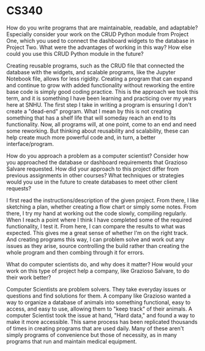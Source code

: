 # CS340

How do you write programs that are maintainable, readable, and adaptable? Especially consider your work on the CRUD Python module from Project One, which you used to connect the dashboard widgets to the database in Project Two. What were the advantages of working in this way? How else could you use this CRUD Python module in the future?

Creating reusable programs, such as the CRUD file that connected the database with the widgets, and scalable programs, like the Jupyter Notebook file, allows for less rigidity. Creating a program that can expand and continue to grow with added functionality without reworking the entire base code is simply good coding practice. This is the approach we took this term, and it is something I have been learning and practicing over my years here at SNHU. The first step I take in writing a program is ensuring I don't create a "dead-end" program. What I mean by this is not creating something that has a shelf life that will someday reach an end to its functionality. Now, all programs will, at one point, come to an end and need some reworking. But thinking about reusability and scalability, these can help create much more powerful code and, in turn, a better interface/program. 


How do you approach a problem as a computer scientist? Consider how you approached the database or dashboard requirements that Grazioso Salvare requested. How did your approach to this project differ from previous assignments in other courses? What techniques or strategies would you use in the future to create databases to meet other client requests?

I first read the instructions/description of the given project. From there, I like sketching a plan, whether creating a flow chart or simply some notes. From there, I try my hand at working out the code slowly, compiling regularly. When I reach a point where I think I have completed some of the required functionality, I test it. From here, I can compare the results to what was expected. This gives me a great sense of whether I'm on the right track. And creating programs this way, I can problem solve and work out any issues as they arise, source controlling the build rather than creating the whole program and then combing through it for errors. 

What do computer scientists do, and why does it matter? How would your work on this type of project help a company, like Grazioso Salvare, to do their work better?

Computer Scientists are problem solvers. They take everyday issues or questions and find solutions for them. A company like Grazioso wanted a way to organize a database of animals into something functional, easy to access, and easy to use, allowing them to "keep track" of their animals. A computer Scientist took the issue at hand, "Hard data," and found a way to make it more accessible. This same process has been replicated thousands of times in creating programs that are used daily. Many of these aren't simply programs of convenience but those of necessity, as in many programs that run and maintain medical equipment.

